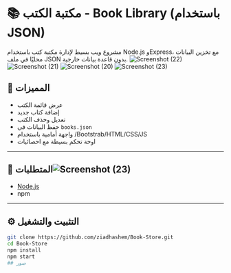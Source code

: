 # 📚 مكتبة الكتب - Book Library (باستخدام JSON)

مشروع ويب بسيط لإدارة مكتبة كتب باستخدام Node.js وExpress، مع تخزين البيانات محليًا في ملف JSON بدون قاعدة بيانات خارجية.
![Screenshot (22)](https://github.com/user-attachments/assets/86609da7-0829-49ae-801f-af23f78c60f6)
![Screenshot (21)](https://github.com/user-attachments/assets/450db023-184c-4913-b9cb-b32c0d0e9304)
![Screenshot (20)](https://github.com/user-attachments/assets/fe347bbd-fafc-404b-a16b-1cf159b00c9b)
![Screenshot (23)](https://github.com/user-attachments/assets/a9530d6c-d4ea-4a07-9880-698c56a04c11)


## 🚀 المميزات

- عرض قائمة الكتب
- إضافة كتاب جديد
- تعديل وحذف الكتب
- حفظ البيانات في `books.json`
- واجهة أمامية باستخدام /Bootstrab/HTML/CSS/JS
- اوحة تحكم بسيطة مع احصائيات

---

## 🧾 المتطلبات![Screenshot (23)](https://github.com/user-attachments/assets/14735ebc-4342-427c-809a-a05cfabd3241)


- [Node.js](https://nodejs.org/)
- npm

---

## ⚙️ التثبيت والتشغيل

```bash
git clone https://github.com/ziadhashem/Book-Store.git
cd Book-Store
npm install
npm start
## صور
